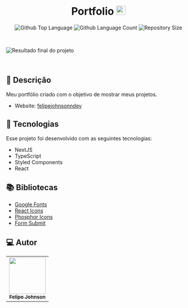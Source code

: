 <h1 align="center">
  Portfolio <img width="25px" src="https://user-images.githubusercontent.com/128244805/233354848-e26cffd0-5c22-403d-9890-f00313cdcae4.svg"/>
</h1>

 <p align="center">
  <img alt="Github Top Language" src="https://img.shields.io/github/languages/top/EvanderInacio/Portfolio?color=00FFFB">
  <img alt="Github Language Count" src="https://img.shields.io/github/languages/count/EvanderInacio/Portfolio?color=00FFFB">
  <img alt="Repository Size" src="https://img.shields.io/github/repo-size/EvanderInacio/Portfolio?color=00FFFB">
</p>

<br>

![Resultado final do projeto](https://user-images.githubusercontent.com/128244805/233354690-91a55221-89e3-419d-a9d5-71a248dd6beb.png)

<br>

## 📝 Descrição 

Meu portfólio criado com o objetivo de mostrar meus projetos. 

- Website: [felipejohnsonndev](https://felipejohnsondev.vercel.app/)

## 🚀 Tecnologias

Esse projeto foi desenvolvido com as seguintes tecnologias:

- NextJS
- TypeScript
- Styled Components
- React

## 📚 Bibliotecas

- [Google Fonts](https://fonts.google.com/)
- [React Icons](https://react-icons.github.io/react-icons/)
- [Phosphor Icons](https://phosphoricons.com/)
- [Form Submit](https://formsubmit.co/)



 
## 💻 Autor<br>
<table>
  <tr>
    <td align="center">
      <a href="https://github.com/felipejohnsonn">
        <img src="https://avatars.githubusercontent.com/u/128244805?s=96&v=4" width="100px;" /><br>
        <sub>
          <b>Felipe Johnson</b>
        </sub>
      </a>
    </td>
  </tr>
</table>
